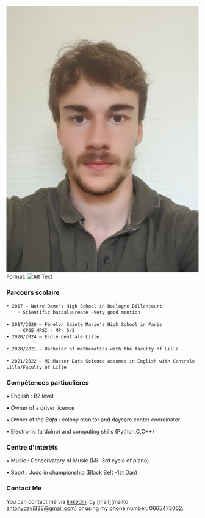 
![GitHub Logo](/photo.jpg)
Format: ![Alt Text](url)

### Parcours scolaire

    • 2017 – Notre Dame's High School in Boulogne Billancourt
        ◦ Scientific baccalaureate -Very good mention 

    • 2017/2020 – Fénelon Sainte Marie's High School in Paris
        ◦ CPGE MPSI - MP- 5/2
    • 2020/2024 – Ecole Centrale Lille
   
    • 2020/2021 – Bachelor of mathématics with the faculty of Lille 
       
    • 2021/2022 – M1 Master Data Science assumed in English with Centrale Lille/Faculty of Lille

    

### Compétences particulières

 • English : B2 level

 • Owner of a driver licence
 
 • Owner of the *Bafa* : colony monitor and daycare center coordinator.
  
 • Electronic (arduino) and computing skills (Python,C,C++)


### Centre d'intérêts
   • Music : Conservatory of Music (Mi- 3rd cycle of piano)
   
   • Sport : Judo in championship (Black Belt -1st Dan)

 
### Contact Me
You can contact me via [linkedin]( www.linkedin.com/in/antony-davi-5904521b7), by [mail](mailto: antonydavi338@gmail.com) or using my phone number: 0665473062.
